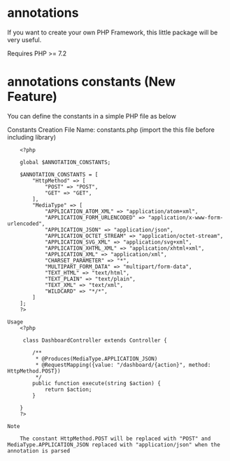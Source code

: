 # annotations
If you want to create your own PHP Framework, this little package will be very useful.

Requires PHP >= 7.2

# annotations constants (New Feature)

You can define the constants in a simple PHP file as below

Constants Creation
	File Name: constants.php (import the this file before including library)
	
        <?php
		
        global $ANNOTATION_CONSTANTS;

        $ANNOTATION_CONSTANTS = [
            "HttpMethod" => [
                "POST" => "POST",
                "GET" => "GET",
            ],
            "MediaType" => [
                "APPLICATION_ATOM_XML" => "application/atom+xml",
                "APPLICATION_FORM_URLENCODED" => "application/x-www-form-urlencoded",
                "APPLICATION_JSON" => "application/json",
                "APPLICATION_OCTET_STREAM" => "application/octet-stream",
                "APPLICATION_SVG_XML" => "application/svg+xml",
                "APPLICATION_XHTML_XML" => "application/xhtml+xml",
                "APPLICATION_XML" => "application/xml",
                "CHARSET_PARAMETER" => "*",
                "MULTIPART_FORM_DATA" => "multipart/form-data",
                "TEXT_HTML" => "text/html",
                "TEXT_PLAIN" => "text/plain",
                "TEXT_XML" => "text/xml",
                "WILDCARD" => "*/*",
            ]
        ];
		?>
	
	Usage
		<?php 
		 
		 class DashboardController extends Controller {
			 
			/**
			 * @Produces(MediaType.APPLICATION_JSON)
			 * @RequestMapping({value: "/dashboard/{action}", method: HttpMethod.POST})
			 */
			public function execute(string $action) {
				return $action;
			}
			
		}
		?>
		
	Note

		The constant HttpMethod.POST will be replaced with "POST" and MediaType.APPLICATION_JSON replaced with "application/json" when the annotation is parsed
